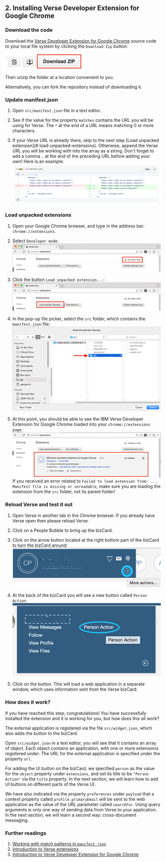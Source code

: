 ## 2. Installing Verse Developer Extension for Google Chrome


### Download the code
Download the [Verse Developer Extension for Google Chrome][1] source code to your local file system by clicking the `Download Zip` button:

![Download ZIP](img/1_install_downloadZip.png)

Then unzip the folder at a location convenient to you.

Alternatively, you can fork the repository instead of downloading it.


### Update manifest.json
1. Open `src/manifest.json` file in a text editor.

2. See if the value for the property `matches` contains the URL you will be using for Verse. The `*` at the end of a URL means matching 0 or more characters.

3. If your Verse URL is already there, skip to the next step [Load unpacked extension](# load-unpacked-extensions). Otherwise, append the Verse URL you will be working with into the array as a string. Don't forget to add a comma `,` at the end of the preceding URL before adding your own! Here is an example:
![update manifest.json](img/1_update_manifest.png)


### Load unpacked extensions
1. Open your Google Chrome browser, and type in the address bar: `chrome://extensions`.

2. Select `Developer mode`:
![Developer mode](img/1_developer_mode.png)

3. Click the button `Load unpacked extension...`:
![Load unpacked extension](img/1_load_unpacked_ext.png)

4. In the pop-up file picker, select the `src` folder, which contains the `manifest.json` file:
![Select src](img/1_select_src.png)

5. At this point, you should be able to see the IBM Verse Developer Extension for Google Chrome loaded into your `chrome://extensions page`:
![Extension loaded](img/1_extension_loaded.png)
If you received an error related to `Failed to load extension from: ... Manifest file is missing or unreadable`, make sure you are loading the extension from the `src` folder, not its parent folder!


### Reload Verse and test it out
1. Open Verse in another tab in the Chrome browser. If you already have Verse open then please reload Verse.

2. Click on a People Bubble to bring up the bizCard.

3. Click on the arrow button located at the right bottom part of the bizCard to turn the bizCard around:
![bizCard more actions](img/1_bizcard_more_action.png)

4. At the back of the bizCard you will see a new button called `Person Action`:
![bizCard action](img/1_bizcard_action.png)

5. Click on the button. This will load a web application in a separate window, which uses information sent from the Verse bizCard.


### How does it work?
If you have reached this step, congratulations! You have successfully installed the extension and it is working for you, but how does this all work?

The external application is registered via the file `src/widget.json`, which also adds the button to the bizCard.

Open `src/widget.json` in a text editor, you will see that it contains an array of object. Each object contains an application, with one or more extensions registered under. The URL for the external application is specified under the property `url`.

For adding the UI button on the bizCard, we specified `person` as the value for the `object` property under `extensions`, and set its title to be `"Person Action"` via the `title` property. In the next section, we will learn how to add UI buttons on different parts of the Verse UI.

We have also indicated via the property `preferences` under `payload` that a context property called `profile.primaryEmail` will be sent to the web application as the value of the URL parameter called `searchFor`. Using query arguments is only one way of sending data from Verse to your application. In the next section, we will learn a second way: cross-document messaging.


### Further readings
1. [Working with match patterns in `manifest.json`][2]
2. [Introduction to  Verse extensions][3]
3. [Introduction to Verse Developer Extension for Google Chrome][4]

[1]: {{site.verse-developer-chrome-ext}}
[2]: https://developer.chrome.com/extensions/match_patterns
[3]: {{site.baseurl}}/tutorials/ext-intro.html
[4]: {{site.baseurl}}/tutorials/ext-widget-reg.html
